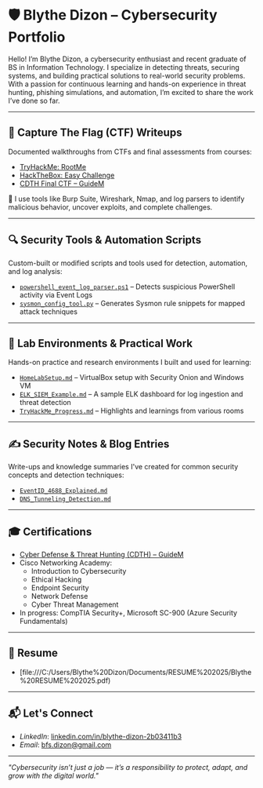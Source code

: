 # 🛡️ Blythe Dizon – Cybersecurity Portfolio

Hello! I’m Blythe Dizon, a cybersecurity enthusiast and recent graduate of BS in Information Technology. I specialize in detecting threats, securing systems, and building practical solutions to real-world security problems. With a passion for continuous learning and hands-on experience in threat hunting, phishing simulations, and automation, I’m excited to share the work I’ve done so far.

---

## 🧩 Capture The Flag (CTF) Writeups

Documented walkthroughs from CTFs and final assessments from courses:

- [TryHackMe: RootMe](ctf-writeups/TryHackMe_RootMe.md)
- [HackTheBox: Easy Challenge](ctf-writeups/HackTheBox_EasyChallenge.md)
- [CDTH Final CTF – GuideM](ctf-writeups/CDTH_Final_CTF.md)

🧠 I use tools like Burp Suite, Wireshark, Nmap, and log parsers to identify malicious behavior, uncover exploits, and complete challenges.


---

## 🔍 Security Tools & Automation Scripts

Custom-built or modified scripts and tools used for detection, automation, and log analysis:

- [`powershell_event_log_parser.ps1`](scripts/powershell_event_log_parser.ps1) – Detects suspicious PowerShell activity via Event Logs
- [`sysmon_config_tool.py`](scripts/sysmon_config_tool.py) – Generates Sysmon rule snippets for mapped attack techniques

---

## 🧪 Lab Environments & Practical Work

Hands-on practice and research environments I built and used for learning:

- [`HomeLabSetup.md`](labs/HomeLabSetup.md) – VirtualBox setup with Security Onion and Windows VM
- [`ELK_SIEM_Example.md`](labs/ELK_SIEM_Example.md) – A sample ELK dashboard for log ingestion and threat detection
- [`TryHackMe_Progress.md`](labs/TryHackMe_Progress.md) – Highlights and learnings from various rooms

---

## ✍️ Security Notes & Blog Entries

Write-ups and knowledge summaries I've created for common security concepts and detection techniques:

- [`EventID_4688_Explained.md`](blog-notes/EventID_4688_Explained.md)
- [`DNS_Tunneling_Detection.md`](blog-notes/DNS_Tunneling_Detection.md)

---

## 🎓 Certifications

- [Cyber Defense & Threat Hunting (CDTH) – GuideM](certifications/CDTH_Certificate.pdf)
- Cisco Networking Academy:
  - Introduction to Cybersecurity
  - Ethical Hacking
  - Endpoint Security
  - Network Defense
  - Cyber Threat Management
- In progress: CompTIA Security+, Microsoft SC-900 (Azure Security Fundamentals)

---

## 📄 Resume

- [file:///C:/Users/Blythe%20Dizon/Documents/RESUME%202025/Blythe%20RESUME%202025.pdf)

---

## 📬 Let's Connect

- *LinkedIn*: [linkedin.com/in/blythe-dizon-2b03411b3](https://www.linkedin.com/in/blythe-dizon-2b03411b3)
- *Email*: bfs.dizon@gmail.com

---

_"Cybersecurity isn’t just a job — it’s a responsibility to protect, adapt, and grow with the digital world."_
